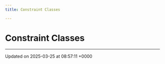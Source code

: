 ```yaml
---
title: Constraint Classes

---
```


# Constraint Classes








-------------------------------

Updated on 2025-03-25 at 08:57:11 +0000
